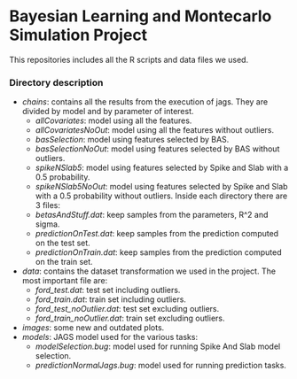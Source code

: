 # Bayesian Learning and Montecarlo Simulation Project

This repositories includes all the R scripts and data files we used. 

### Directory description
- *chains*: contains all the results from the execution of jags. They are divided by model and by parameter of interest.
	- *allCovariates*: model using all the features.
	- *allCovariatesNoOut*: model using all the features without outliers.
	- *basSelection*: model using features selected by BAS.
	- *basSelectionNoOut*: model using features selected by BAS without outliers.
	- *spikeNSlab5*: model using features selected by Spike and Slab with a 0.5 probability.
	- *spikeNSlab5NoOut*: model using features selected by Spike and Slab with a 0.5 probability without outliers.
	Inside each directory there are 3 files:
	- *betasAndStuff.dat*: keep samples from the parameters, R^2 and sigma.
	- *predictionOnTest.dat*: keep samples from the prediction computed on the test set.
	- *predictionOnTrain.dat*: keep samples from the prediction computed on the train set.
- *data*: contains the dataset transformation we used in the project. The most important file are:
	- *ford_test.dat*: test set including outliers.
	- *ford_train.dat*: train set including outliers.
	- *ford_test_noOutlier.dat*: test set excluding outliers.
	- *ford_train_noOutlier.dat*: train set excluding outliers.
- *images*: some new and outdated plots.
- *models*: JAGS model used for the various tasks:
	- *modelSelection.bug*: model used for running Spike And Slab model selection.
	- *predictionNormalJags.bug*: model used for running prediction tasks.

